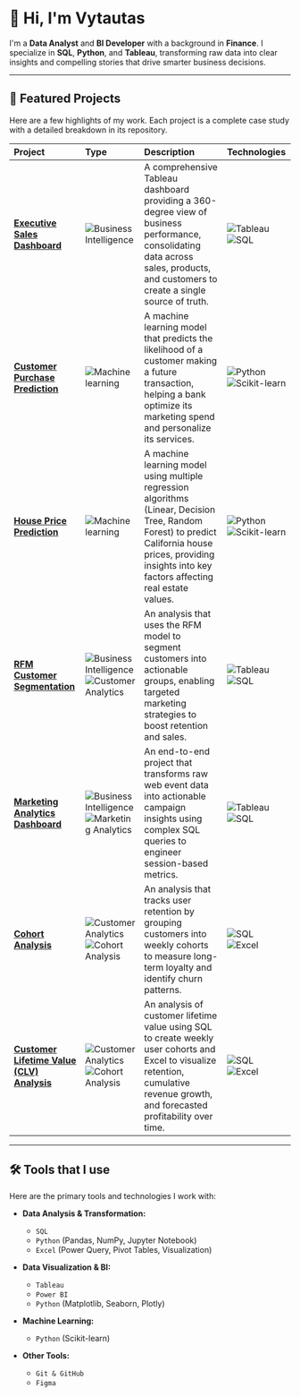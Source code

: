 # 👋 Hi, I'm Vytautas

I'm a **Data Analyst** and **BI Developer** with a background in **Finance**. I specialize in **SQL**, **Python**, and **Tableau**, transforming raw data into clear insights and compelling stories that drive smarter business decisions.

---

## 🚀 Featured Projects

Here are a few highlights of my work. Each project is a complete case study with a detailed breakdown in its repository.

| Project | Type | Description | Technologies |
| :--- | :--- | :--- | :--- |
| **[Executive Sales Dashboard](https://github.com/vytautas-fin/executive-sales-dashboard)** | ![Business Intelligence](https://img.shields.io/badge/Business_Intelligence-FB6376?style=for-the-badge) | A comprehensive Tableau dashboard providing a 360-degree view of business performance, consolidating data across sales, products, and customers to create a single source of truth. | ![Tableau](https://img.shields.io/badge/Tableau-E97627?style=flat&logo=tableau&logoColor=white) ![SQL](https://img.shields.io/badge/SQL-336791?style=flat&logo=postgresql&logoColor=white) |
| **[Customer Purchase Prediction](https://github.com/vytautas-fin/santander-customer-purchase-prediction)** | ![Machine learning](https://img.shields.io/badge/Machine_Learning-0078D4?style=flat) | A machine learning model that predicts the likelihood of a customer making a future transaction, helping a bank optimize its marketing spend and personalize its services. | ![Python](https://img.shields.io/badge/Python-3776AB?style=flat&logo=python&logoColor=white) ![Scikit-learn](https://img.shields.io/badge/Scikit--learn-F7931E?style=flat&logo=scikitlearn&logoColor=white) |
| **[House Price Prediction](https://github.com/vytautas-fin/house-price-predicion-model)** | ![Machine learning](https://img.shields.io/badge/Machine_Learning-0078D4?style=flat) | A machine learning model using multiple regression algorithms (Linear, Decision Tree, Random Forest) to predict California house prices, providing insights into key factors affecting real estate values. | ![Python](https://img.shields.io/badge/Python-3776AB?style=flat&logo=python&logoColor=white) ![Scikit-learn](https://img.shields.io/badge/Scikit--learn-F7931E?style=flat&logo=scikitlearn&logoColor=white) |
| **[RFM Customer Segmentation](https://github.com/vytautas-fin/rfm-customer-segmentation)** | ![Business Intelligence](https://img.shields.io/badge/Business_Intelligence-FB6376?style=flat) ![Customer Analytics](https://img.shields.io/badge/Customer_Analytics-49A078?style=flat)  | An analysis that uses the RFM model to segment customers into actionable groups, enabling targeted marketing strategies to boost retention and sales. | ![Tableau](https://img.shields.io/badge/Tableau-E97627?style=flat&logo=tableau&logoColor=white) ![SQL](https://img.shields.io/badge/SQL-336791?style=flat&logo=postgresql&logoColor=white) |
| **[Marketing Analytics Dashboard](https://github.com/vytautas-fin/marketing-analytics-dashboard)** | ![Business Intelligence](https://img.shields.io/badge/Business_Intelligence-FB6376?style=flat) ![Marketing Analytics](https://img.shields.io/badge/Marketing_Analytics-7754AC?style=flat) | An end-to-end project that transforms raw web event data into actionable campaign insights using complex SQL queries to engineer session-based metrics. | ![Tableau](https://img.shields.io/badge/Tableau-E97627?style=flat&logo=tableau&logoColor=white) ![SQL](https://img.shields.io/badge/SQL-336791?style=flat&logo=postgresql&logoColor=white) |
| **[Cohort Analysis](https://github.com/vytautas-fin/customer-cohort-analysis)** | ![Customer Analytics](https://img.shields.io/badge/Customer_Analytics-49A078?style=flat) ![Cohort Analysis](https://img.shields.io/badge/Cohort_Analysis-3C564A?style=flat) | An analysis that tracks user retention by grouping customers into weekly cohorts to measure long-term loyalty and identify churn patterns. | ![SQL](https://img.shields.io/badge/SQL-336791?style=flat&logo=postgresql&logoColor=white) ![Excel](https://img.shields.io/badge/Excel-217346?style=flat&logo=microsoft-excel&logoColor=white)
| **[Customer Lifetime Value (CLV) Analysis](https://github.com/vytautas-fin/clv-cohort-analysis)** | ![Customer Analytics](https://img.shields.io/badge/Customer_Analytics-49A078?style=flat) ![Cohort Analysis](https://img.shields.io/badge/Cohort_Analysis-3C564A?style=flat) | An analysis of customer lifetime value using SQL to create weekly user cohorts and Excel to visualize retention, cumulative revenue growth, and forecasted profitability over time. | ![SQL](https://img.shields.io/badge/SQL-336791?style=flat&logo=postgresql&logoColor=white) ![Excel](https://img.shields.io/badge/Excel-217346?style=flat&logo=microsoft-excel&logoColor=white)    

---

## 🛠️ Tools that I use

Here are the primary tools and technologies I work with:

* **Data Analysis & Transformation:**
    * `SQL`
    * `Python` (Pandas, NumPy, Jupyter Notebook)
    * `Excel` (Power Query, Pivot Tables, Visualization)

* **Data Visualization & BI:**
    * `Tableau`
    * `Power BI`
    * `Python` (Matplotlib, Seaborn, Plotly)

* **Machine Learning:**
    * `Python` (Scikit-learn)

* **Other Tools:**
    * `Git & GitHub`
    * `Figma`
